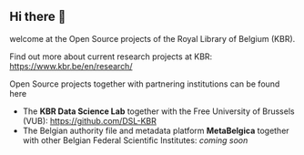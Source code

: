 ## Hi there 👋

welcome at the Open Source projects of the Royal Library of Belgium (KBR).

Find out more about current research projects at KBR: https://www.kbr.be/en/research/

Open Source projects together with partnering institutions can be found here

* The **KBR Data Science Lab** together with the Free University of Brussels (VUB): https://github.com/DSL-KBR
* The Belgian authority file and metadata platform **MetaBelgica** together with other Belgian Federal Scientific Institutes: _coming soon_
